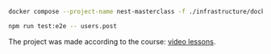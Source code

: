 
```bash
docker compose --project-name nest-masterclass -f ./infrastructure/docker/docker-compose.postgres.yml up -d
```

```bash
npm run test:e2e -- users.post
```

The project was made according to the course: [video lessons](https://coursehunter.net/course/master-klass-po-nestjs-polnoe-rukovodstvo-po-bekendu-na-nodejs).
